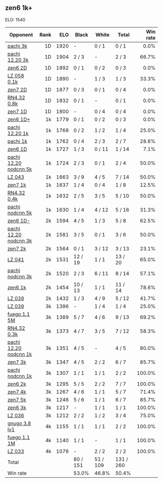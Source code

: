 ## zen6 1k+ ##

ELO: 1540

Opponent | Rank | ELO | Black | White | Total | Win rate
---------|-----:|----:|-------|-------|-------|-------:
[pachi 3k](pachi%203k.md) | 1D | 1920 | - | 0 / 1 | 0 / 1 | 0.0%
[pachi 12.20 3k](pachi%2012.20%203k.md) | 1D | 1904 | 2 / 3 | - | 2 / 3 | 66.7%
[zen6 2D](zen6%202D.md) | 1D | 1892 | 0 / 1 | 0 / 2 | 0 / 3 | 0.0%
[LZ 058 0.1k](LZ%20058%200.1k.md) | 1D | 1890 | - | 1 / 3 | 1 / 3 | 33.3%
[zen7 2D](zen7%202D.md) | 1D | 1877 | 0 / 3 | 0 / 1 | 0 / 4 | 0.0%
[RN4.32 0.8k](RN4.32%200.8k.md) | 1D | 1832 | 0 / 1 | - | 0 / 1 | 0.0%
[zen7 1D](zen7%201D.md) | 1D | 1800 | - | 0 / 4 | 0 / 4 | 0.0%
[zen6 1D+](zen6%201D+.md) | 1k | 1779 | 0 / 1 | 0 / 2 | 0 / 3 | 0.0%
[pachi 12.20 1k](pachi%2012.20%201k.md) | 1k | 1768 | 0 / 2 | 1 / 2 | 1 / 4 | 25.0%
[pachi 1k](pachi%201k.md) | 1k | 1762 | 0 / 4 | 2 / 3 | 2 / 7 | 28.6%
[zen6 1D](zen6%201D.md) | 1k | 1727 | 1 / 3 | 0 / 11 | 1 / 14 | 7.1%
[pachi 12.20 nodcnn 5k](pachi%2012.20%20nodcnn%205k.md) | 1k | 1724 | 2 / 3 | 0 / 1 | 2 / 4 | 50.0%
[LZ 043](LZ%20043.md) | 1k | 1663 | 3 / 9 | 4 / 5 | 7 / 14 | 50.0%
[zen7 1k](zen7%201k.md) | 1k | 1637 | 1 / 4 | 0 / 4 | 1 / 8 | 12.5%
[RN4.32 0.4k](RN4.32%200.4k.md) | 1k | 1632 | 2 / 5 | 3 / 5 | 5 / 10 | 50.0%
[pachi nodcnn 5k](pachi%20nodcnn%205k.md) | 1k | 1630 | 1 / 4 | 4 / 12 | 5 / 16 | 31.3%
[zen6 1D-](zen6%201D-.md) | 2k | 1594 | 4 / 5 | 1 / 3 | 5 / 8 | 62.5%
[pachi 12.20 nodcnn 3k](pachi%2012.20%20nodcnn%203k.md) | 2k | 1581 | 3 / 5 | 0 / 1 | 3 / 6 | 50.0%
[zen7 2k](zen7%202k.md) | 2k | 1564 | 0 / 1 | 3 / 12 | 3 / 13 | 23.1%
[LZ 041](LZ%20041.md) | 2k | 1531 | 12 / 19 | 1 / 1 | 13 / 20 | 65.0%
[pachi nodcnn 3k](pachi%20nodcnn%203k.md) | 2k | 1520 | 2 / 3 | 6 / 11 | 8 / 14 | 57.1%
[zen6 1k](zen6%201k.md) | 2k | 1454 | 10 / 13 | 1 / 1 | 11 / 14 | 78.6%
[LZ 038](LZ%20038.md) | 2k | 1432 | 1 / 3 | 4 / 9 | 5 / 12 | 41.7%
[LZ 039](LZ%20039.md) | 3k | 1396 | - | 1 / 4 | 1 / 4 | 25.0%
[fuego 1.1 5M](fuego%201.1%205M.md) | 3k | 1389 | 5 / 7 | 4 / 6 | 9 / 13 | 69.2%
[RN4.32 0.3k](RN4.32%200.3k.md) | 3k | 1373 | 4 / 7 | 3 / 5 | 7 / 12 | 58.3%
[pachi 12.20 nodcnn 1k](pachi%2012.20%20nodcnn%201k.md) | 3k | 1351 | 4 / 5 | - | 4 / 5 | 80.0%
[zen7 3k](zen7%203k.md) | 3k | 1347 | 4 / 5 | 2 / 2 | 6 / 7 | 85.7%
[pachi nodcnn 1k](pachi%20nodcnn%201k.md) | 3k | 1307 | 1 / 1 | 1 / 1 | 2 / 2 | 100.0%
[zen6 2k](zen6%202k.md) | 3k | 1295 | 5 / 5 | 2 / 2 | 7 / 7 | 100.0%
[zen7 4k](zen7%204k.md) | 3k | 1267 | 4 / 6 | 1 / 1 | 5 / 7 | 71.4%
[zen7 5k](zen7%205k.md) | 3k | 1246 | 5 / 6 | 1 / 1 | 6 / 7 | 85.7%
[zen6 3k](zen6%203k.md) | 3k | 1217 | - | 1 / 1 | 1 / 1 | 100.0%
[LZ 036](LZ%20036.md) | 3k | 1212 | 2 / 2 | 1 / 2 | 3 / 4 | 75.0%
[gnugo 3.8 lv1](gnugo%203.8%20lv1.md) | 4k | 1155 | 1 / 1 | 1 / 1 | 2 / 2 | 100.0%
[fuego 1.1 1M](fuego%201.1%201M.md) | 4k | 1140 | 1 / 1 | - | 1 / 1 | 100.0%
[LZ 033](LZ%20033.md) | 4k | 1076 | - | 2 / 2 | 2 / 2 | 100.0%
Total | | | 80 / 151 | 51 / 109 | 131 / 260 | 
Win rate| | | 53.0% | 46.8% | 50.4% | 
